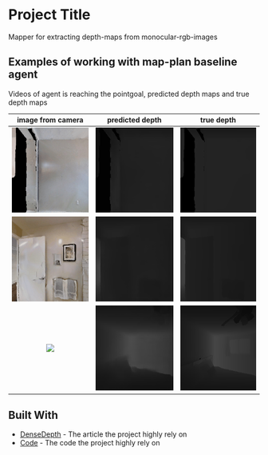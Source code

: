 # Project Title

Mapper for extracting depth-maps from monocular-rgb-images

## Examples of working with map-plan baseline agent

Videos of agent is reaching the pointgoal, predicted depth maps and true depth maps

| image from camera | predicted depth | true depth |
| :---:         |     :---:      |          :---: |
| <img src="./media/0000.gif" height=170>   | <img src="./media/0000_d.gif" height=170>     | <img src="./media/0000_td.gif" height=170>   |
| <img src="./media/0002.gif" height=170>   | <img src="./media/0002_d.gif" height=170>     | <img src="./media/0002_td.gif" height=170>   |
| <img src="./media/0005.gif" height=170>   | <img src="./media/0005_d.gif" height=170>     | <img src="./media/0005_td.gif" height=170>   |


## Built With

* [DenseDepth](https://arxiv.org/abs/1812.11941) - The article the project highly rely on
* [Code](https://github.com/ialhashim/DenseDepth) - The code the project highly rely on
